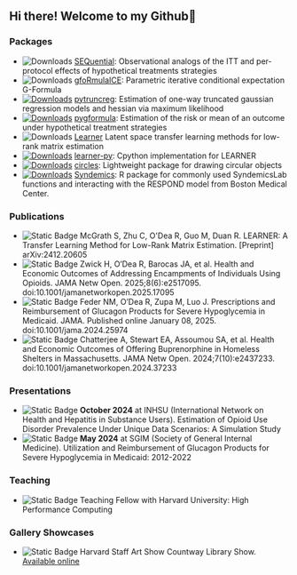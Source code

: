 ## Hi there! Welcome to my Github👋
### Packages
- ![Downloads](https://cranlogs.r-pkg.org/badges/grand-total/SEQTaRget) [SEQuential](https://github.com/CausalInference/SEQTaRget): Observational analogs of the ITT and per-protocol effects of hypothetical treatments strategies
- ![Downloads](https://cranlogs.r-pkg.org/badges/grand-total/gfoRmulaICE) [gfoRmulaICE](https://github.com/CausalInference/gfoRmulaICE): Parametric iterative conditional expectation G-Formula
- [![Downloads](https://static.pepy.tech/badge/pytruncreg)](https://pepy.tech/project/pytruncreg) [pytruncreg](https://github.com/CausalInference/pytruncreg): Estimation of one-way truncated gaussian regression models and hessian via maximum likelihood
- [![Downloads](https://static.pepy.tech/badge/pygformula)](https://pepy.tech/project/pygformula) [pygformula](https://github.com/CausalInference/pygformula): Estimation of the risk or mean of an outcome under hypothetical treatment strategies
- ![Downloads](https://cranlogs.r-pkg.org/badges/grand-total/learner) [Learner](https://cran.r-project.org/web/packages/learner/index.html) Latent space transfer learning methods for low-rank matrix estimation
- [![Downloads](https://static.pepy.tech/badge/learner_py)](https://pepy.tech/project/learner-py) [learner-py](https://github.com/ryan-odea/pylearner): Cpython implementation for LEARNER
- [![Downloads](https://cranlogs.r-pkg.org/badges/grand-total/circles)](https://cran.r-project.org/package=circles) [circles](https://github.com/ryan-odea/circles): Lightweight package for drawing circular objects
- [![Downloads](https://cranlogs.r-pkg.org/badges/grand-total/Syndemics)](https://cran.r-project.org/package=Syndemics) [Syndemics](https://github.com/SyndemicsLab/Syndemics): R package for commonly used SyndemicsLab functions and interacting with the RESPOND model from Boston Medical Center.

### Publications
- ![Static Badge](https://img.shields.io/badge/status-preprint-orange) McGrath S, Zhu C, O'Dea R, Guo M, Duan R. LEARNER: A Transfer Learning Method for Low-Rank Matrix Estimation. [Preprint] arXiv:2412.20605
- ![Static Badge](https://img.shields.io/badge/status-published-blue) Zwick H, O’Dea R, Barocas JA, et al. Health and Economic Outcomes of Addressing Encampments of Individuals Using Opioids. JAMA Netw Open. 2025;8(6):e2517095. doi:10.1001/jamanetworkopen.2025.17095
- ![Static Badge](https://img.shields.io/badge/status-published-blue) Feder NM, O’Dea R, Zupa M, Luo J. Prescriptions and Reimbursement of Glucagon Products for Severe Hypoglycemia in Medicaid. JAMA. Published online January 08, 2025. doi:10.1001/jama.2024.25974
- ![Static Badge](https://img.shields.io/badge/status-published-blue) Chatterjee A, Stewart EA, Assoumou SA, et al. Health and Economic Outcomes of Offering Buprenorphine in Homeless Shelters in Massachusetts. JAMA Netw Open. 2024;7(10):e2437233. doi:10.1001/jamanetworkopen.2024.37233

### Presentations
- ![Static Badge](https://img.shields.io/badge/status-passed-gray) **October 2024** at INHSU (International Network on Health and Hepatitis in Substance Users). Estimation of Opioid Use Disorder Prevalence Under Unique Data Scenarios: A Simulation Study
- ![Static Badge](https://img.shields.io/badge/status-passed-gray) **May 2024** at SGIM (Society of General Internal Medicine). Utilization and Reimbursement of Glucagon Products for Severe Hypoglycemia in Medicaid: 2012-2022

### Teaching
- ![Static Badge](https://img.shields.io/badge/2025-Spring-blue) Teaching Fellow with Harvard University: High Performance Computing

### Gallery Showcases
- ![Static Badge](https://img.shields.io/badge/March_10-passed-gray) Harvard Staff Art Show Countway Library Show. [Available online](https://staffartshow.harvard.edu/directory/ryan-o-dea)

